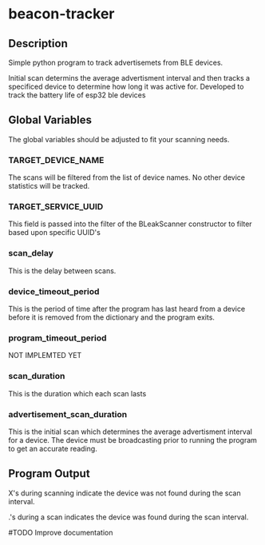 # beacon-tracker

## Description
Simple python program to track advertisemets from BLE devices.

Initial scan determins the average advertisment interval and then tracks a specificed device to determine how long it was active for.  Developed to track the battery life of esp32 ble devices

## Global Variables
The global variables should be adjusted to fit your scanning needs.

### TARGET_DEVICE_NAME 
The scans will be filtered from the list of device names. No other device statistics will be tracked.

### TARGET_SERVICE_UUID
This field is passed into the filter of the BLeakScanner constructor to filter based upon specific UUID's

### scan_delay
This is the delay between scans.

### device_timeout_period
This is the period of time after the program has last heard from a device before it is removed from the dictionary and the program exits.

### program_timeout_period
NOT IMPLEMTED YET

### scan_duration
This is the duration which each scan lasts

### advertisement_scan_duration
This is the initial scan which determines the average advertisment interval for a device.  The device must be broadcasting prior to running the program to get an accurate reading.

## Program Output
X's during scanning indicate the device was not found during the scan interval.

.'s during a scan indicates the device was found during the scan interval.

#TODO 
Improve documentation
